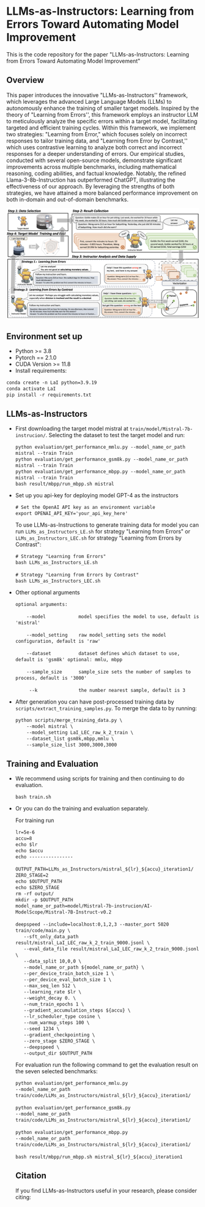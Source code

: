 # LLMs-as-Instructors: Learning from Errors Toward Automating Model Improvement

This is the code repository for the paper "LLMs-as-Instructors: Learning from Errors Toward Automating Model Improvement"

## Overview

This paper introduces the innovative "LLMs-as-Instructors'' framework, which leverages the advanced Large Language Models (LLMs) to autonomously enhance the training of smaller target models. Inspired by the theory of "Learning from Errors'', this framework employs an instructor LLM to meticulously analyze the specific errors within a target model, facilitating targeted and efficient training cycles. Within this framework, we implement two strategies: "Learning from Error," which focuses solely on incorrect responses to tailor training data, and "Learning from Error by Contrast,'' which uses contrastive learning to analyze both correct and incorrect responses for a deeper understanding of errors. Our empirical studies, conducted with several open-source models, demonstrate significant improvements across multiple benchmarks, including mathematical reasoning, coding abilities, and factual knowledge. Notably, the refined Llama-3-8b-Instruction has outperformed ChatGPT, illustrating the effectiveness of our approach. By leveraging the strengths of both strategies, we have attained a more balanced performance improvement on both in-domain and out-of-domain benchmarks.

![截屏2024-06-28 14.58.02](fig/main.png)

## Environment set up

- Python >= 3.8
- Pytorch == 2.1.0
- CUDA Version >= 11.8
- Install requirements:

```shell
conda create -n LaI python=3.9.19
conda activate LaI
pip install -r requirements.txt
```



## LLMs-as-Instructors

- First downloading the target model mistral at ``train/model/Mistral-7b-instrucion/``. Selecting the dataset to test the target model and run:

  ```shell
  python evaluation/get_performance_mmlu.py --model_name_or_path mistral --train Train
  python evaluation/get_performance_gsm8k.py --model_name_or_path mistral --train Train
  python evaluation/get_performance_mbpp.py --model_name_or_path mistral --train Train
  bash result/mbpp/run_mbpp.sh mistral
  ```

- Set up you api-key for deploying model GPT-4 as the instructors

  ```shell
  # Set the OpenAI API key as an environment variable
  export OPENAI_API_KEY='your_api_key_here'
  ```

  To use LLMs-as-Instructions to generate training data for model you can run ``LLMs_as_Instructors_LE.sh`` for strategy "Learning from Errors" or ``LLMs_as_Instructors_LEC.sh`` for strategy "Learning from Errors by Contrast": 

  ```shell
  # Strategy "Learning from Errors" 
  bash LLMs_as_Instructors_LE.sh 
  
  # Strategy "Learning from Errors by Contrast" 
  bash LLMs_as_Instructors_LEC.sh 
  ```

- Other optional arguments 

  ```shell
  optional arguments:
  
      --model            model specifies the model to use, default is 'mistral'
      
      --model_setting    raw model_setting sets the model configuration, default is 'raw'
      				
      --dataset          dataset defines which dataset to use, default is 'gsm8k' optional: mmlu, mbpp
      									 
      --sample_size      sample_size sets the number of samples to process, default is '3000'
      
       --k               the number nearest sample, default is 3
  ```

- After generation you can have post-processed training data by ``scripts/extract_training_samples.py``. To merge the data to    by running:

  ```shell
  python scripts/merge_training_data.py \
      --model mistral \
      --model_setting LaI_LEC_raw_k_2_train \
      --dataset_list gsm8k,mbpp,mmlu \
      --sample_size_list 3000,3000,3000 
  ```

## Training and Evaluation

- We recommend using scripts for training and then continuing to do evaluation.

  ```shell
  bash train.sh
  ```

- Or you can do the training and evaluation separately.

  For training run 

  ```shell
  lr=5e-6
  accu=8
  echo $lr
  echo $accu
  echo ----------------
     
  OUTPUT_PATH=LLMs_as_Instructors/mistral_${lr}_${accu}_iteration1/
  ZERO_STAGE=2
  echo $OUTPUT_PATH
  echo $ZERO_STAGE
  rm -rf output/
  mkdir -p $OUTPUT_PATH
  model_name_or_path=model/Mistral-7b-instrucion/AI-ModelScope/Mistral-7B-Instruct-v0.2
  
  deepspeed --include=localhost:0,1,2,3 --master_port 5020 train/code/main.py \
     --sft_only_data_path result/mistral_LaI_LEC_raw_k_2_train_9000.jsonl \
     --eval_data_file result/mistral_LaI_LEC_raw_k_2_train_9000.jsonl \
     --data_split 10,0,0 \
     --model_name_or_path ${model_name_or_path} \
     --per_device_train_batch_size 1 \
     --per_device_eval_batch_size 1 \
     --max_seq_len 512 \
     --learning_rate $lr \
     --weight_decay 0. \
     --num_train_epochs 1 \
     --gradient_accumulation_steps ${accu} \
     --lr_scheduler_type cosine \
     --num_warmup_steps 100 \
     --seed 1234 \
     --gradient_checkpointing \
     --zero_stage $ZERO_STAGE \
     --deepspeed \
     --output_dir $OUTPUT_PATH 
  ```

  For evaluation run the following command to get the evaluation result on the seven selected benchmarks:

  ```shell
  python evaluation/get_performance_mmlu.py 
  --model_name_or_path  train/code/LLMs_as_Instructors/mistral_${lr}_${accu}_iteration1/ 
  
  python evaluation/get_performance_gsm8k.py
  --model_name_or_path  train/code/LLMs_as_Instructors/mistral_${lr}_${accu}_iteration1/ 
  
  python evaluation/get_performance_mbpp.py 
  --model_name_or_path  train/code/LLMs_as_Instructors/mistral_${lr}_${accu}_iteration1/ 
  
  bash result/mbpp/run_mbpp.sh mistral_${lr}_${accu}_iteration1
  ```

  ## Citation

  If you find  LLMs-as-Instructors useful in your research, please consider citing:

  ```
  
  ```